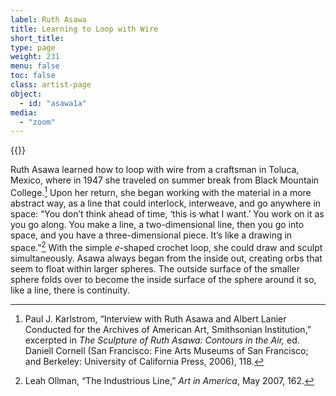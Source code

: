 ```yaml
---
label: Ruth Asawa
title: Learning to Loop with Wire
short_title:
type: page
weight: 231
menu: false
toc: false
class: artist-page
object:
  - id: "asawa1a"
media:
  - "zoom"
---
```


{{<q-figure id="asawa1a" >}}

Ruth Asawa learned how to loop with wire from a craftsman in Toluca, Mexico, where in 1947 she traveled on summer break from Black Mountain College.[^1] Upon her return, she began working with the material in a more abstract way, as a line that could interlock, interweave, and go anywhere in space: “You don’t think ahead of time, ‘this is what I want.’ You work on it as you go along. You make a line, a two-dimensional line, then you go into space, and you have a three-dimensional piece. It’s like a drawing in space.”[^2] With the simple *e*-shaped crochet loop, she could draw and sculpt simultaneously. Asawa always began from the inside out, creating orbs that seem to float within larger spheres. The outside surface of the smaller sphere folds over to become the inside surface of the sphere around it so, like a line, there is continuity.

[^1]: Paul J. Karlstrom, “Interview with Ruth Asawa and Albert Lanier Conducted for the Archives of American Art, Smithsonian Institution,” excerpted in *The Sculpture of Ruth Asawa: Contours in the Air,* ed. Daniell Cornell (San Francisco: Fine Arts Museums of San Francisco; and Berkeley: University of California Press, 2006), 118.

[^2]: Leah Ollman, “The Industrious Line,” *Art in America*, May 2007, 162.
